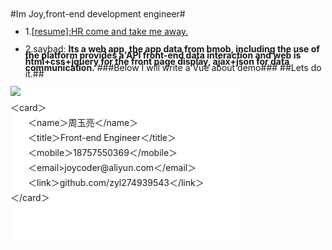 #Im Joy,front-end development engineer#

* 1.<a href="http://zyl274939543.github.io/myblog/resume/resume.html" title="my resume">[resume]:HR come and take me away.</a>

* 2.saybad:
**Its a web app, the app data from bmob, including the use of the platform provides a API front-end data interaction and web is html+css+jquery for the front page display, ajax+json for data communication.**
###Below I will write a Vue about demo###
##Lets do it.##
<style>
    	/* entire container, keeps perspective */
		.flip-container {
			perspective: 1000;
		}
			/* flip the pane when hovered */
			.flip-container:hover .flipper, .flip-container.hover .flipper {
				transform: rotateY(180deg);
			}
		
		.flip-container, .front, .back {
			width: 370px;
			height: 250px;
		}
		
		/* flip speed goes here */
		.flipper {
			transition: 0.6s;
			transform-style: preserve-3d;
		
			position: relative;
		}
		
		/* hide back of pane during swap */
		.front, .back {
			backface-visibility: hidden;
		
			position: absolute;
			top: 0;
			left: 0;
		}
		
		/* front pane, placed above back */
		.front {
			z-index: 2;
		}
		
		/* back, initially hidden pane */
		.back {
			transform: rotateY(180deg);
		}
		.flip-container:hover .flipper, .flip-container.hover .flipper, .flip-container.flip .flipper {
			transform: rotateY(180deg);
		}
		p{line-height: 10px;}
		.middle{text-indent: 2em;}
		</style>
<div class="flip-container" ontouchstart="this.classList.toggle('hover');">
			<div class="flipper">
				<div class="front" style="background-color: white;">
					<div class="nav"><img src="img/nav1.png"></div>
					<div class="content">
						<p>＜card＞</p>
						<p class="middle">＜name＞周玉亮＜/name＞</p>
						<p class="middle">＜title＞Front-end Engineer＜/title＞</p>
						<p class="middle">＜mobile＞18757550369＜/mobile＞</p>
						<p class="middle">＜email>joycoder@aliyun.com＜/email＞</p>
						<p class="middle">＜link＞github.com/zyl274939543＜/link＞</p>
						<p>＜/card＞</p>
					</div>
				</div>
				<div class="back" style="background-color: gainsboro;">
					<img src="img/back_bg.png" style="width: 500px;height: 250px;" />
				</div>
			</div>
		</div>
